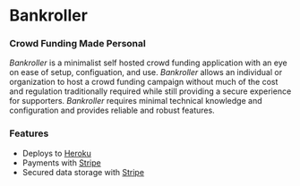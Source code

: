 # Bankroller

### Crowd Funding Made Personal
*Bankroller* is a minimalist self hosted crowd funding application with an eye on ease of setup, configuation, and use. *Bankroller* allows an individual or organization to host a crowd funding campaign without much of the cost and regulation traditionally required while still providing a secure experience for supporters. *Bankroller* requires minimal technical knowledge and configuration and provides reliable and robust features.

### Features
* Deploys to [Heroku](https://heroku.com)
* Payments with [Stripe](https://stripe.com)
* Secured data storage with [Stripe](https://stripe.com)

